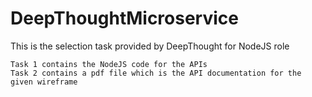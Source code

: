 # DeepThoughtMicroservice
This is the selection task provided by DeepThought for NodeJS role
  
    Task 1 contains the NodeJS code for the APIs
    Task 2 contains a pdf file which is the API documentation for the given wireframe
